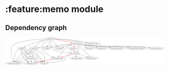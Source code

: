 # :feature:memo module
## Dependency graph
![Dependency graph](../../docs/images/graphs/dep_graph_feature_memo.svg)
